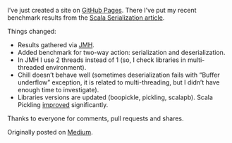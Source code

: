 I’ve just created a site on [GitHub Pages](https://dkomanov.github.io/scala-serialization/).
There I’ve put my recent benchmark results from the
[Scala Serialization article](/p/scala-serialization).

Things changed:
* Results gathered via [JMH](http://openjdk.java.net/projects/code-tools/jmh/).
* Added benchmark for two-way action: serialization and deserialization.
* In JMH I use 2 threads instead of 1 (so, I check libraries in multi-threaded environment).
* Chill doesn’t behave well (sometimes deserialization fails with
  “Buffer underflow” exception, it is related to multi-threading,
  but I didn’t have enough time to investigate).
* Libraries versions are updated (boopickle, pickling, scalapb).
Scala Pickling [improved](https://medium.com/@biasedrandom/hi-dmitry-7de5bc33a71d) significantly.

Thanks to everyone for comments, pull requests and shares.

Originally posted on [Medium](https://medium.com/@dkomanov/scala-serialization-updated-b37e3ff7671d).
